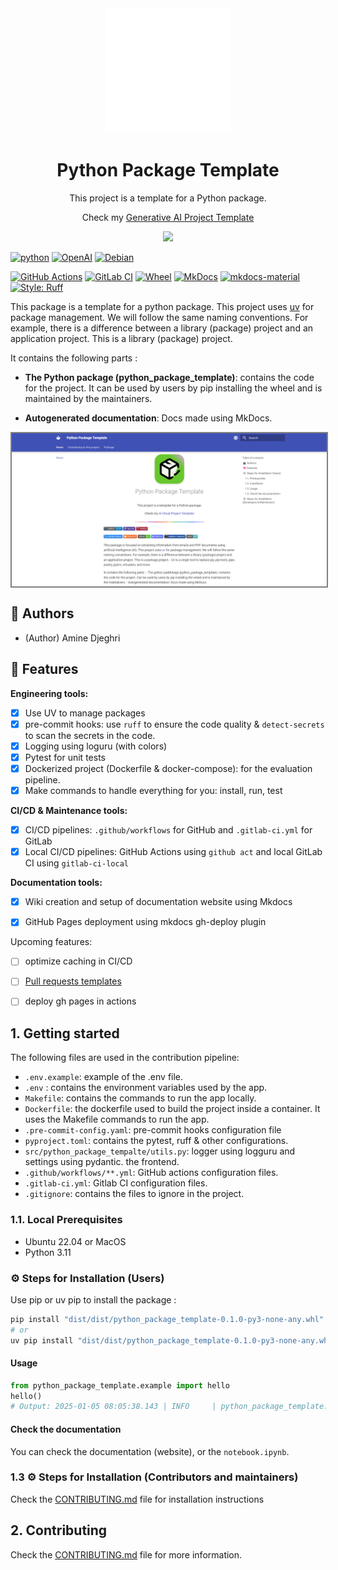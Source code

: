 <div style="text-align: center;">

  <img src="./assets/icon.svg" width="200" />

  <h1>Python Package Template</h1>

  <p>This project is a template for a Python package.</p>
  <p>Check my <a href="https://github.com/AmineDjeghri/generative-ai-project-template">Generative AI Project Template</a></p>

  <img src="https://raw.githubusercontent.com/catppuccin/catppuccin/main/assets/palette/macchiato.png" width="400" />

</div>

[![python](https://img.shields.io/badge/python-3.11+-blue?logo=python)](https://www.python.org/downloads/release/python-3110/)
[![OpenAI](https://img.shields.io/badge/OpenAI-%23412991?logo=openai&logoColor=white)](https://learn.microsoft.com/en-us/azure/ai-services/openai/)
[![Debian](https://img.shields.io/badge/Debian-A81D33?logo=debian&logoColor=fff)](https://www.debian.org/)

[![GitHub Actions](https://img.shields.io/badge/GitHub_Actions-2088FF?logo=github-actions&logoColor=white)](https://github.com/features/actions)
[![GitLab CI](https://img.shields.io/badge/GitLab%20CI-FC6D26?logo=gitlab&logoColor=fff)](https://docs.gitlab.com/ee/ci/)
[![Wheel](https://img.shields.io/pypi/wheel/octocheese)](dist)
[![MkDocs](https://img.shields.io/badge/MkDocs-526CFE?logo=materialformkdocs&logoColor=fff)](https://www.mkdocs.org/)
[![mkdocs-material](https://img.shields.io/endpoint?url=https://raw.githubusercontent.com/juftin/mkdocs-material/66d65cf/src/templates/assets/images/badge.json)]()
[![Style: Ruff](https://img.shields.io/badge/style-ruff-41B5BE?style=flat)](https://github.com/charliermarsh/ruff)




This package is a template for a python package.
This project uses [uv](https://docs.astral.sh/uv) for package management. We will follow the same naming conventions. For example, there is a difference between a library (package) project and an application project. This is a library (package) project.

It contains the following parts :

- **The Python package (python_package_template)**: contains the code for the project. It can be used by users by pip installing the wheel and is maintained by the maintainers.

- **Autogenerated documentation**: Docs made using MkDocs.


<div style="text-align: center;">
    <img src="assets/img.png" alt="site-img" width="800" style="display: block; margin: 0 auto; border: 2px solid grey;" />
</div>

## 👥  Authors
- (Author) Amine Djeghri

## 🧠 Features

**Engineering tools:**

- [x] Use UV to manage packages
- [x] pre-commit hooks: use ``ruff`` to ensure the code quality & ``detect-secrets`` to scan the secrets in the code.
- [x] Logging using loguru (with colors)
- [x] Pytest for unit tests
- [x] Dockerized project (Dockerfile & docker-compose): for the evaluation pipeline.
- [x] Make commands to handle everything for you: install, run, test

**CI/CD & Maintenance tools:**

- [x] CI/CD pipelines: ``.github/workflows`` for GitHub and ``.gitlab-ci.yml`` for GitLab
- [x] Local CI/CD pipelines: GitHub Actions using ``github act`` and local GitLab CI using ``gitlab-ci-local``

**Documentation tools:**

- [x] Wiki creation and setup of documentation website using Mkdocs
- [x] GitHub Pages deployment using mkdocs gh-deploy plugin


Upcoming features:

- [ ] optimize caching in CI/CD
- [ ] [Pull requests templates](https://docs.github.com/en/communities/using-templates-to-encourage-useful-issues-and-pull-requests/creating-a-pull-request-template-for-your-repository)
- [ ] deploy gh pages in actions


## 1. Getting started

The following files are used in the contribution pipeline:

- ``.env.example``: example of the .env file.
- ``.env`` : contains the environment variables used by the app.
- ``Makefile``: contains the commands to run the app locally.
- ``Dockerfile``: the dockerfile used to build the project inside a container. It uses the Makefile commands to run the app.
- ``.pre-commit-config.yaml``: pre-commit hooks configuration file
- ``pyproject.toml``: contains the pytest, ruff & other configurations.
- ``src/python_package_tempalte/utils.py``: logger using logguru and settings  using pydantic.
  the frontend.
- `.github/workflows/**.yml`: GitHub actions configuration files.
- `.gitlab-ci.yml`: Gitlab CI configuration files.
- ``.gitignore``: contains the files to ignore in the project.

### 1.1.  Local Prerequisites
- Ubuntu 22.04 or MacOS
- Python 3.11

### ⚙️ Steps for Installation (Users)
Use pip or uv pip to install the package :
```bash
pip install "dist/dist/python_package_template-0.1.0-py3-none-any.whl"
# or
uv pip install "dist/dist/python_package_template-0.1.0-py3-none-any.whl"
```

#### Usage

````python
from python_package_template.example import hello
hello()
# Output: 2025-01-05 08:05:38.143 | INFO     | python_package_template.example:hello:5 - Hello world
````

#### Check the documentation

You can check the documentation (website), or the ``notebook.ipynb``.

### 1.3 ⚙️ Steps for Installation (Contributors and maintainers)
Check the [CONTRIBUTING.md](CONTRIBUTING.md) file for installation instructions

## 2. Contributing
Check the [CONTRIBUTING.md](CONTRIBUTING.md) file for more information.
